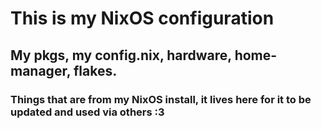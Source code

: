 # This is my NixOS configuration
## My pkgs, my config.nix, hardware, home-manager, flakes. 
### Things that are from my NixOS install, it lives here for it to be updated and used via others :3  
